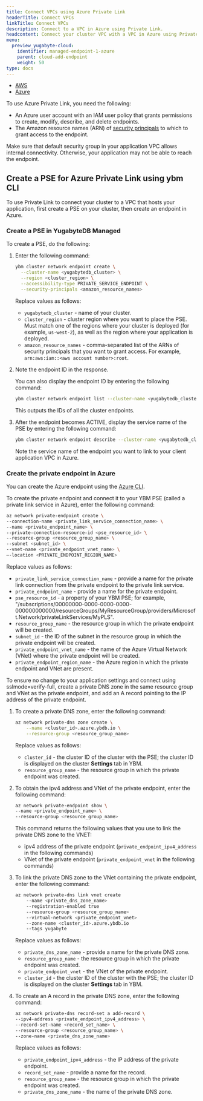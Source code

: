 ```yaml
---
title: Connect VPCs using Azure Private Link
headerTitle: Connect VPCs
linkTitle: Connect VPCs
description: Connect to a VPC in Azure using Private Link.
headcontent: Connect your cluster VPC with a VPC in Azure using Private Link
menu:
  preview_yugabyte-cloud:
    identifier: managed-endpoint-1-azure
    parent: cloud-add-endpoint
    weight: 50
type: docs
---
```


<ul class="nav nav-tabs-alt nav-tabs-yb">

  <li>
    <a href="../managed-endpoint-aws/" class="nav-link">
      <i class="fa-brands fa-aws" aria-hidden="true"></i>
      AWS
    </a>
  </li>

  <li>
    <a href="../managed-endpoint-azure/" class="nav-link active">
       <i class="fa-brands fa-microsoft" aria-hidden="true"></i>
      Azure
    </a>
  </li>

</ul>

To use Azure Private Link, you need the following:

- An Azure user account with an IAM user policy that grants permissions to create, modify, describe, and delete endpoints.
- The Amazon resource names (ARN) of [security principals](https://docs.aws.amazon.com/vpc/latest/privatelink/configure-endpoint-service.html#add-remove-permissions) to which to grant access to the endpoint.

Make sure that default security group in your application VPC allows internal connectivity. Otherwise, your application may not be able to reach the endpoint.

## Create a PSE for Azure Private Link using ybm CLI

To use Private Link to connect your cluster to a VPC that hosts your application, first create a PSE on your cluster, then create an endpoint in Azure.

### Create a PSE in YugabyteDB Managed

To create a PSE, do the following:

1. Enter the following command:

    ```sh
    ybm cluster network endpoint create \
      --cluster-name <yugabytedb_cluster> \
      --region <cluster_region> \
      --accessibility-type PRIVATE_SERVICE_ENDPOINT \
      --security-principals <amazon_resource_names>
    ```

    Replace values as follows:

    - `yugabytedb_cluster` - name of your cluster.
    - `cluster_region` - cluster region where you want to place the PSE. Must match one of the regions where your cluster is deployed (for example, `us-west-2`), as well as the region where your application is deployed.
    - `amazon_resource_names` - comma-separated list of the ARNs of security principals that you want to grant access. For example, `arn:aws:iam::<aws account number>:root`.

1. Note the endpoint ID in the response.

    You can also display the endpoint ID by entering the following command:

    ```sh
    ybm cluster network endpoint list --cluster-name <yugabytedb_cluster>
    ```

    This outputs the IDs of all the cluster endpoints.

1. After the endpoint becomes ACTIVE, display the service name of the PSE by entering the following command:

    ```sh
    ybm cluster network endpoint describe --cluster-name <yugabytedb_cluster> --endpoint-id <endpoint_id>
    ```

    Note the service name of the endpoint you want to link to your client application VPC in Azure.

### Create the private endpoint in Azure

You can create the Azure endpoint using the [Azure CLI](https://learn.microsoft.com/en-us/cli/azure/).

To create the private endpoint and connect it to your YBM PSE (called a private link service in Azure), enter the following command:

```sh
az network private-endpoint create \
--connection-name <private_link_service_connection_name> \
--name <private_endpoint_name> \
--private-connection-resource-id <pse_resource_id> \
--resource-group <resource_group_name> \
--subnet <subnet_id> \
--vnet-name <private_endpoint_vnet_name> \
–-location <PRIVATE_ENDPOINT_REGION_NAME>
```

Replace values as follows:

- `private_link_service_connection_name` - provide a name for the private link connection from the private endpoint to the private link service.
- `private_endpoint_name` - provide a name for the private endpoint.
- `pse_resource_id` - a property of your YBM PSE; for example, "/subscriptions/00000000-0000-0000-0000-000000000000/resourceGroups/MyResourceGroup/providers/Microsoft.Network/privateLinkServices/MyPLS".
- `resource_group_name` - the resource group in which the private endpoint will be created.
- `subnet_id` - the ID of the subnet in the resource group in which the private endpoint will be created.
- `private_endpoint_vnet_name` - the name of the Azure Virtual Network (VNet) where the private endpoint will be created.
- `private_endpoint_region_name` - the Azure region in which the private endpoint and VNet are present.

To ensure no change to your application settings and connect using sslmode=verify-full, create a private DNS zone in the same resource group and VNet as the private endpoint, and add an A record pointing to the IP address of the private endpoint.

1. To create a private DNS zone, enter the following command:

    ```sh
    az network private-dns zone create \
        --name <cluster_id>.azure.ybdb.io \
        --resource-group <resource_group_name>
    ```

    Replace values as follows:

    - `cluster_id` - the cluster ID of the cluster with the PSE; the cluster ID is displayed on the cluster **Settings** tab in YBM.
    - `resource_group_name` - the resource group in which the private endpoint was created.

1. To obtain the ipv4 address and VNet of the private endpoint, enter the following command:

    ```sh
    az network private-endpoint show \
    --name <private_endpoint_name> \
    --resource-group <resource_group_name>
    ```

    This command returns the following values that you use to link the private DNS zone to the VNET:

    - ipv4 address of the private endpoint (`private_endpoint_ipv4_address` in the following commands)
    - VNet of the private endpoint (`private_endpoint_vnet` in the following commands)

1. To link the private DNS zone to the VNet containing the private endpoint, enter the following command:

    ```sh
    az network private-dns link vnet create 
        --name <private_dns_zone_name>
        --registration-enabled true
        --resource-group <resource_group_name>
        --virtual-network <private_endpoint_vnet>
        --zone-name <cluster_id>.azure.ybdb.io
        --tags yugabyte
    ```

    Replace values as follows:

    - `private_dns_zone_name` - provide a name for the private DNS zone.
    - `resource_group_name` - the resource group in which the private endpoint was created.
    - `private_endpoint_vnet` - the VNet of the private endpoint.
    - `cluster_id` - the cluster ID of the cluster with the PSE; the cluster ID is displayed on the cluster **Settings** tab in YBM.

1. To create an A record in the private DNS zone, enter the following command:

    ```sh
    az network private-dns record-set a add-record \
    --ipv4-address <private_endpoint_ipv4_address> \
    --record-set-name <record_set_name> \
    --resource-group <resource_group_name> \
    --zone-name <private_dns_zone_name>
    ```

    Replace values as follows:

    - `private_endpoint_ipv4_address` - the IP address of the private endpoint.
    - `record_set_name` - provide a name for the record.
    - `resource_group_name` - the resource group in which the private endpoint was created.
    - `private_dns_zone_name` - the name of the private DNS zone.
